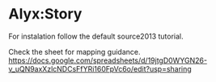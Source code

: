 # Alyx:Story

For instalation follow the default source2013 tutorial.

Check the sheet for mapping guidance.<br/>
https://docs.google.com/spreadsheets/d/19jtgD0WYGN26-v_uQN9axXzlcNDCsFfYRi160FpVc6o/edit?usp=sharing
